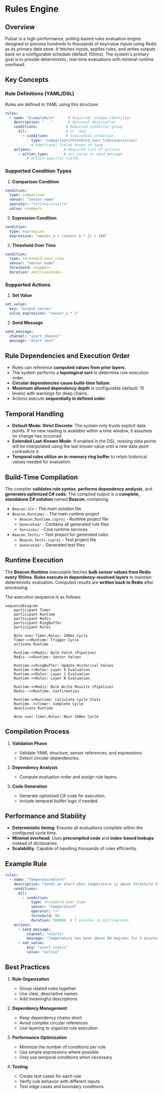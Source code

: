 # Rules Engine

## Overview

Pulsar is a high-performance, polling-based rules evaluation engine designed to process hundreds to thousands of key/value inputs using Redis as its primary data store. It fetches inputs, applies rules, and writes outputs back on a configurable schedule (default 100ms). The system's primary goal is to provide deterministic, real-time evaluations with minimal runtime overhead.

## Key Concepts

### Rule Definitions (YAML/DSL)

Rules are defined in YAML using this structure:
```yaml
rules:
  - name: "ExampleRule"      # Required, unique identifier
    description: "..."       # Optional description
    conditions:             # Required condition group
      all:                  # or 'any'
        - condition:        # Individual condition
            type: "comparison|threshold_over_time|expression"
            # Additional fields based on type
    actions:               # Required list of actions
      - action_type:       # set_value or send_message
          # Action-specific fields
```

### Supported Condition Types

1. **Comparison Condition**
```yaml
condition:
  type: comparison
  sensor: "sensor_name"
  operator: "<|>|<=|>=|==|!="
  value: <number>
```

2. **Expression Condition**
```yaml
condition:
  type: expression
  expression: "sensor_a + (sensor_b * 2) > 100"
```

3. **Threshold Over Time**
```yaml
condition:
  type: threshold_over_time
  sensor: "sensor_name"
  threshold: <number>
  duration: <milliseconds>
```

### Supported Actions

1. **Set Value**
```yaml
set_value:
  key: "output_sensor"
  value_expression: "sensor_a * 2"
```

2. **Send Message**
```yaml
send_message:
  channel: "alert_channel"
  message: "Alert text"
```

## Rule Dependencies and Execution Order

- Rules can reference **computed values from prior layers**.
- The system performs a **topological sort** to determine rule execution order.
- **Circular dependencies cause build-time failure**.
- **Maximum allowed dependency depth** is configurable (default: 10 levels) with warnings for deep chains.
- Actions execute **sequentially in defined order**.

## Temporal Handling

- **Default Mode: Strict Discrete**: The system only trusts explicit data points. If no new reading is available within a time window, it assumes no change has occurred.
- **Extended Last-Known Mode**: If enabled in the DSL, missing data points will be interpolated using the last known value until a new data point contradicts it.
- **Temporal rules utilize an in-memory ring buffer** to retain historical values needed for evaluation.

## Build-Time Compilation

The compiler **validates rule syntax**, **performs dependency analysis**, and **generates optimized C# code**. The compiled output is a **complete, standalone C# solution** named **Beacon**, containing:
- `Beacon.sln` - The main solution file
- `Beacon.Runtime/` - The main runtime project
  - `Beacon.Runtime.csproj` - Runtime project file
  - `Generated/` - Contains all generated rule files
  - `Services/` - Core runtime services
- `Beacon.Tests/` - Test project for generated rules
  - `Beacon.Tests.csproj` - Test project file
  - `Generated/` - Generated test files

## Runtime Execution

The **Beacon.Runtime** executable fetches **bulk sensor values from Redis every 100ms**. **Rules execute in dependency-resolved layers** to maintain deterministic evaluation. Computed results are **written back to Redis** after processing.

The execution sequence is as follows:

```
sequenceDiagram
    participant Timer
    participant Runtime
    participant Redis
    participant RingBuffer
    participant Rules
    
    Note over Timer,Rules: 100ms Cycle
    Timer->>Runtime: Trigger Cycle
    activate Runtime
    
    Runtime->>Redis: Bulk Fetch (Pipeline)
    Redis-->>Runtime: Sensor Values
    
    Runtime->>RingBuffer: Update Historical Values
    Runtime->>Rules: Layer 0 Evaluation
    Runtime->>Rules: Layer 1 Evaluation
    Runtime->>Rules: Layer N Evaluation
    
    Runtime->>Redis: Bulk Write Results (Pipeline)
    Redis-->>Runtime: Confirmation
    
    Runtime->>Runtime: Calculate Cycle Stats
    Runtime-->>Timer: Complete Cycle
    deactivate Runtime
    
    Note over Timer,Rules: Next 100ms Cycle
```

## Compilation Process

1. **Validation Phase**
   - Validate YAML structure, sensor references, and expressions.
   - Detect circular dependencies.

2. **Dependency Analysis**
   - Compute evaluation order and assign rule layers.

3. **Code Generation**
   - Generate optimized C# code for execution.
   - Include temporal buffer logic if needed.

## Performance and Stability

- **Deterministic timing**: Ensures all evaluations complete within the configured cycle time.
- **Minimal overhead**: Uses **precompiled code** and **index-based lookups** instead of dictionaries.
- **Scalability**: Capable of handling thousands of rules efficiently.

## Example Rule

```yaml
rules:
  - name: "TemperatureAlert"
    description: "Sends an alert when temperature is above threshold for 5 minutes"
    conditions:
      all:
        - condition:
            type: threshold_over_time
            sensor: "temperature"
            operator: ">"
            threshold: 80
            duration: 300000  # 5 minutes in milliseconds
    actions:
      - send_message:
          channel: "alerts"
          message: "Temperature has been above 80 degrees for 5 minutes"
      - set_value:
          key: "alert_status"
          value: "active"
```

## Best Practices

1. **Rule Organization**
   - Group related rules together
   - Use clear, descriptive names
   - Add meaningful descriptions

2. **Dependency Management**
   - Keep dependency chains short
   - Avoid complex circular references
   - Use layering to organize rule execution

3. **Performance Optimization**
   - Minimize the number of conditions per rule
   - Use simple expressions where possible
   - Only use temporal conditions when necessary

4. **Testing**
   - Create test cases for each rule
   - Verify rule behavior with different inputs
   - Test edge cases and boundary conditions
